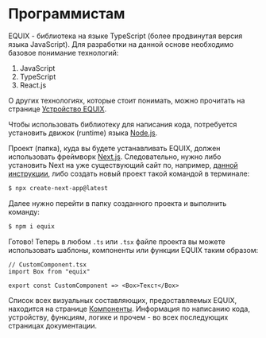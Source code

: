 # Программистам

EQUIX - библиотека на языке TypeScript (более продвинутая версия языка JavaScript). Для разработки на данной основе необходимо базовое понимание технологий:
1. JavaScript
2. TypeScript
3. React.js

О других технологиях, которые стоит понимать, можно прочитать на странице [Устройство EQUIX](/docs/base).

Чтобы использовать библиотеку для написания кода, потребуется установить движок (runtime) языка [Node.js](https://nodejs.org/en).

Проект (папка), куда вы будете устанавливать EQUIX, должен использовать фреймворк [Next.js](https://nextjs.org/). Следовательно, нужно либо установить Next на уже существующий сайт по, например, [данной инструкции](https://habr.com/ru/companies/ruvds/articles/442654/), либо создать новый проект такой командой в терминале:
``` bash
$ npx create-next-app@latest
```

Далее нужно перейти в папку созданного проекта и выполнить команду:

``` bash
$ npm i equix
```

Готово! Теперь в любом `.ts` или `.tsx` файле проекта вы можете использовать шаблоны, компоненты или функции EQUIX таким образом:
```
// CustomComponent.tsx
import Box from "equix"

export const CustomComponent => <Box>Текст</Box>
```

Список всех визуальных составляющих, предоставляемых EQUIX, находится на странице [Компоненты](/components). Информация по написанию кода, устройству, функциям, логике и прочем - во всех последующих страницах документации.
